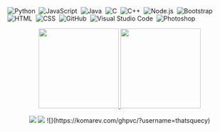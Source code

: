 
![Python](https://img.shields.io/badge/-Python-05122A?style=flat&logo=python)&nbsp; ![JavaScript](https://img.shields.io/badge/-JavaScript-05122A?style=flat&logo=javascript)&nbsp; ![Java](https://img.shields.io/badge/-Java-05122A?style=flat&logo=Java&logoColor=FFA518)&nbsp; ![C](https://img.shields.io/badge/-C-05122A?style=flat&logo=C&logoColor=A8B9CC)&nbsp; ![C++](https://img.shields.io/badge/-C++-05122A?style=flat&logo=C%2B%2B&logoColor=00599C)&nbsp; ![Node.js](https://img.shields.io/badge/-Node.js-05122A?style=flat&logo=node.js)&nbsp; ![Bootstrap](https://img.shields.io/badge/-Bootstrap-05122A?style=flat&logo=bootstrap&logoColor=563D7C) ![HTML](https://img.shields.io/badge/-HTML-05122A?style=flat&logo=HTML5)&nbsp; ![CSS](https://img.shields.io/badge/-CSS-05122A?style=flat&logo=CSS3&logoColor=1572B6)&nbsp; ![GitHub](https://img.shields.io/badge/-GitHub-05122A?style=flat&logo=github)&nbsp; ![Visual Studio Code](https://img.shields.io/badge/-Visual%20Studio%20Code-05122A?style=flat&logo=visual-studio-code&logoColor=007ACC)&nbsp; ![Photoshop](https://img.shields.io/badge/-Photoshop-05122A?style=flat&logo=adobe-photoshop)&nbsp;

<p align="center">
<a href="https://github.com/thatsquecy">
  <img height="180em" src="https://github-readme-stats-eight-theta.vercel.app/api?username=thatsquecy&show_icons=true&theme=algolia&include_all_commits=true&count_private=true"/>
  <img height="180em" src="https://github-readme-stats-eight-theta.vercel.app/api/top-langs/?username=thatsquecy&layout=compact&langs_count=8&theme=algolia"/>
</a>
</p>

<p align="center">
<a href="mailto:quecyyy@gmail.com"><img src="https://img.shields.io/badge/-quecyyy@gmail.com-D14836?style=flat&logo=Gmail&logoColor=white"/></a>
<a href="https://instagram.com/ristoquecy"><img src="https://img.shields.io/badge/-@ristoquecy-E4405F?style=flat&logo=Instagram&logoColor=white"/></a>
![](https://komarev.com/ghpvc/?username=thatsquecy)
</p>
